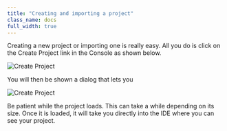 ```yaml
---
title: "Creating and importing a project"
class_name: docs
full_width: true
---
```


Creating a new project or importing one is really easy. All you do is click on the Create Project link in the Console as shown below.

![Create Project](docs/console-create.png)

You will then be shown a dialog that lets you 

![Create Project](/img/docs/console-create-dlg.png)

Be patient while the project loads. This can take a while depending on its size. Once it is loaded, it will take you directly into the IDE where you can see your project.

